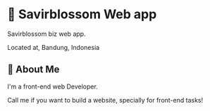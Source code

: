 
# 🌸 Savirblossom Web app

Savirblossom biz web app.

Located at, Bandung, Indonesia
## 🚀 About Me
I'm a front-end web Developer.

Call me if you want to build a website, specially for front-end tasks!

